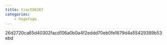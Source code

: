 ```yaml
---
title: tiac556567
categories:
    - hogefuga
---
```

26d2720ca65d40302facd106a0b0a4f2eddd70eb0fe1679d4a55429389b53ebd